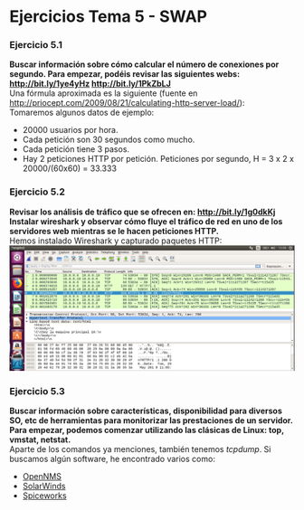# Ejercicios Tema 5 - SWAP

### Ejercicio 5.1
**Buscar información sobre cómo calcular el número de conexiones por segundo.
Para empezar, podéis revisar las siguientes webs: http://bit.ly/1ye4yHz http://bit.ly/1PkZbLJ**  
Una fórmula aproximada es la siguiente (fuente en http://priocept.com/2009/08/21/calculating-http-server-load/):  
Tomaremos algunos datos de ejemplo:  
* 20000 usuarios por hora.
* Cada petición son 30 segundos como mucho.
* Cada petición tiene 3 pasos.
* Hay 2 peticiones HTTP por petición.
Peticiones por segundo, H = 3 x 2 x 20000/(60x60) = 33.333  


### Ejercicio 5.2
**Revisar los análisis de tráfico que se ofrecen en: http://bit.ly/1g0dkKj  
Instalar wireshark y observar cómo fluye el tráfico de red en uno de los servidores web mientras se le hacen peticiones HTTP.**  
Hemos instalado Wireshark y capturado paquetes HTTP:  
![imagen](https://github.com/Anixo/SWAP/blob/master/Ejercicios/img/5.2.png)  


### Ejercicio 5.3
**Buscar información sobre características, disponibilidad para diversos SO, etc de herramientas para monitorizar las prestaciones de un servidor.  
Para empezar, podemos comenzar utilizando las clásicas de Linux: top, vmstat, netstat.**  
Aparte de los comandos ya menciones, también tenemos *tcpdump*. Si buscamos algún software, he encontrado varios como:  
* [OpenNMS](https://opennms.org/en)
* [SolarWinds](https://www.solarwinds.com/free-tools/server-health-monitor)
* [Spiceworks](https://community.spiceworks.com/products/114-spiceworks)
